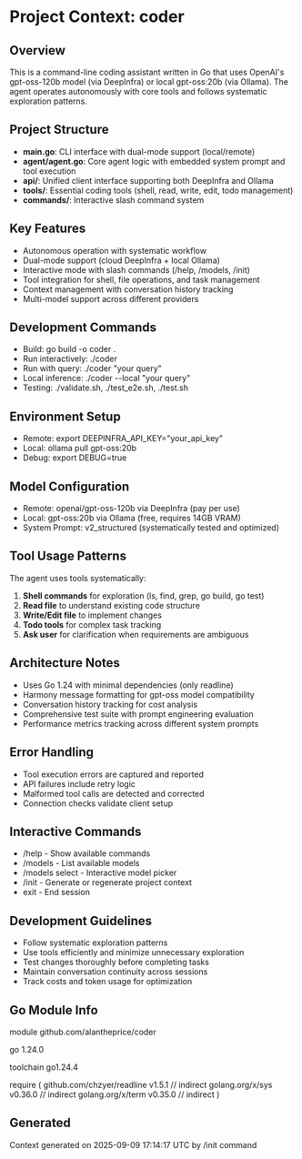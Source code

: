 # Project Context: coder

## Overview
This is a command-line coding assistant written in Go that uses OpenAI's gpt-oss-120b model (via DeepInfra) or local gpt-oss:20b (via Ollama). The agent operates autonomously with core tools and follows systematic exploration patterns.

## Project Structure
- **main.go**: CLI interface with dual-mode support (local/remote)
- **agent/agent.go**: Core agent logic with embedded system prompt and tool execution
- **api/**: Unified client interface supporting both DeepInfra and Ollama
- **tools/**: Essential coding tools (shell, read, write, edit, todo management)
- **commands/**: Interactive slash command system

## Key Features
- Autonomous operation with systematic workflow
- Dual-mode support (cloud DeepInfra + local Ollama)
- Interactive mode with slash commands (/help, /models, /init)
- Tool integration for shell, file operations, and task management
- Context management with conversation history tracking
- Multi-model support across different providers

## Development Commands
- Build: go build -o coder .
- Run interactively: ./coder
- Run with query: ./coder "your query"
- Local inference: ./coder --local "your query"
- Testing: ./validate.sh, ./test_e2e.sh, ./test.sh

## Environment Setup
- Remote: export DEEPINFRA_API_KEY="your_api_key"
- Local: ollama pull gpt-oss:20b
- Debug: export DEBUG=true

## Model Configuration
- Remote: openai/gpt-oss-120b via DeepInfra (pay per use)
- Local: gpt-oss:20b via Ollama (free, requires 14GB VRAM)
- System Prompt: v2_structured (systematically tested and optimized)

## Tool Usage Patterns
The agent uses tools systematically:
1. **Shell commands** for exploration (ls, find, grep, go build, go test)
2. **Read file** to understand existing code structure
3. **Write/Edit file** to implement changes
4. **Todo tools** for complex task tracking
5. **Ask user** for clarification when requirements are ambiguous

## Architecture Notes
- Uses Go 1.24 with minimal dependencies (only readline)
- Harmony message formatting for gpt-oss model compatibility
- Conversation history tracking for cost analysis
- Comprehensive test suite with prompt engineering evaluation
- Performance metrics tracking across different system prompts

## Error Handling
- Tool execution errors are captured and reported
- API failures include retry logic
- Malformed tool calls are detected and corrected
- Connection checks validate client setup

## Interactive Commands
- /help - Show available commands
- /models - List available models
- /models select - Interactive model picker
- /init - Generate or regenerate project context
- exit - End session

## Development Guidelines
- Follow systematic exploration patterns
- Use tools efficiently and minimize unnecessary exploration
- Test changes thoroughly before completing tasks
- Maintain conversation continuity across sessions
- Track costs and token usage for optimization

## Go Module Info
module github.com/alantheprice/coder

go 1.24.0

toolchain go1.24.4

require (
	github.com/chzyer/readline v1.5.1 // indirect
	golang.org/x/sys v0.36.0 // indirect
	golang.org/x/term v0.35.0 // indirect
)


## Generated
Context generated on 2025-09-09 17:14:17 UTC by /init command
